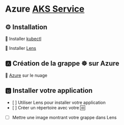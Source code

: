 # Azure [AKS Service](https://azure.microsoft.com/services/kubernetes-service)


## :gear: Installation

:round_pushpin: Installer [kubectl](https://github.com/CollegeBoreal/Tutoriels/blob/main/2.MicroServices/3.Orchestration/1.Kubernetes/README.md#a-kubectl-client)

:round_pushpin: Installer [Lens](https://github.com/CollegeBoreal/Tutoriels/blob/main/2.MicroServices/3.Orchestration/1.Kubernetes/README.md#star-ide)

## :a: Création de la grappe :wheel_of_dharma: sur Azure

:round_pushpin: [Azure](https://github.com/CollegeBoreal/Tutoriels/blob/main/2.MicroServices/3.Orchestration/1.Kubernetes/C.Cluster/1.Public/1.Azure) sur le nuage

## :b: Installer votre application 

- [ ] Utiliser Lens pour installer votre application
- [ ] Créer un répertoire avec votre :id: 
- [ ] Mettre une image montrant votre grappe dans Lens
